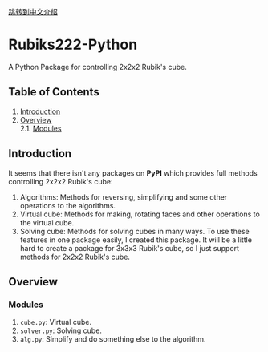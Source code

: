 [跳转到中文介绍](./README-cn.md)

# Rubiks222-Python
A Python Package for controlling 2x2x2 Rubik's cube.

## Table of Contents
1. [Introduction](#Introduction)
2. [Overview](#Overview)<br>
 2.1. [Modules](#Modules)

## Introduction
It seems that there isn't any packages on **PyPI** which provides full methods controlling 2x2x2 Rubik's cube:
 1. Algorithms: Methods for reversing, simplifying and some other operations to the algorithms.
 2. Virtual cube: Methods for making, rotating faces and other operations to the virtual cube.
 3. Solving cube: Methods for solving cubes in many ways.
To use these features in one package easily, I created this package.
It will be a little hard to create a package for 3x3x3 Rubik's cube, so I just support methods for 2x2x2 Rubik's cube.

## Overview
### Modules
1. `cube.py`: Virtual cube.
2. `solver.py`: Solving cube.
3. `alg.py`: Simplify and do something else to the algorithm.
